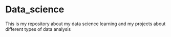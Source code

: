 # Data_science
This is my repository about my data science learning and my projects about different types of data analysis
